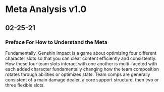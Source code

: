 # Meta Analysis v1.0
## 02-25-21

### Preface For How to Understand the Meta
Fundamentally, Genshin Impact is a game about optimizing four different character slots so that you can clear content efficiently and consistently. How these four team slots interact with one another is multi-faceted with each added character fundamentally changing how the team composition rotates through abilities or optimizes stats. Team comps are generally consistent of a main damage dealer, a core support structure, then two or three flexible slots.

